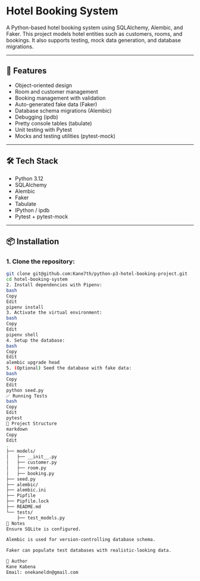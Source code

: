 # Hotel Booking System

A Python-based hotel booking system using SQLAlchemy, Alembic, and Faker. This project models hotel entities such as customers, rooms, and bookings. It also supports testing, mock data generation, and database migrations.

---

## 🚀 Features

- Object-oriented design
- Room and customer management
- Booking management with validation
- Auto-generated fake data (Faker)
- Database schema migrations (Alembic)
- Debugging (ipdb)
- Pretty console tables (tabulate)
- Unit testing with Pytest
- Mocks and testing utilities (pytest-mock)

---

## 🛠 Tech Stack

- Python 3.12
- SQLAlchemy
- Alembic
- Faker
- Tabulate
- IPython / ipdb
- Pytest + pytest-mock

---

## 📦 Installation

### 1. Clone the repository:
```bash
git clone git@github.com:Kane7th/python-p3-hotel-booking-project.git
cd hotel-booking-system
2. Install dependencies with Pipenv:
bash
Copy
Edit
pipenv install
3. Activate the virtual environment:
bash
Copy
Edit
pipenv shell
4. Setup the database:
bash
Copy
Edit
alembic upgrade head
5. (Optional) Seed the database with fake data:
bash
Copy
Edit
python seed.py
✅ Running Tests
bash
Copy
Edit
pytest
📁 Project Structure
markdown
Copy
Edit
.
├── models/
│   ├── __init__.py
│   ├── customer.py
│   ├── room.py
│   ├── booking.py
├── seed.py
├── alembic/
├── alembic.ini
├── Pipfile
├── Pipfile.lock
├── README.md
└── tests/
    ├── test_models.py
📌 Notes
Ensure SQLite is configured.

Alembic is used for version-controlling database schema.

Faker can populate test databases with realistic-looking data.

👤 Author
Kane Kabena
Email: onekaneldn@gmail.com